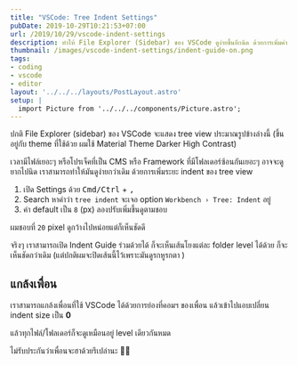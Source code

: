 ```yaml
---
title: "VSCode: Tree Indent Settings"
pubDate: 2019-10-29T10:21:53+07:00
url: /2019/10/29/vscode-indent-settings
description: ทำให้ File Explorer (Sidebar) ของ VSCode ดูง่ายขึ้นอีกนิด ด้วยการเพิ่มค่า indent size หรือจะเอาไว้แกล้งเพื่อนก็ได้ครับ
thumbnail: /images/vscode-indent-settings/indent-guide-on.png
tags:
- coding
- vscode
- editor
layout: '../../../layouts/PostLayout.astro'
setup: |
  import Picture from '../../../components/Picture.astro';
---
```


ปกติ File Explorer (sidebar) ของ VSCode จะแสดง tree view ประมาณรูปข้างล่างนี้
(ขึ้นอยู่กับ theme ที่ใช้ด้วย ผมใช้ Material Theme Darker High Contrast)

<Picture
  src="/images/vscode-indent-settings/default.png"
  width="354"
  alt="default tree view ของ vscode"
  caption="Default Tree View ของ VSCode"
/>

เวลามีไฟล์เยอะๆ หรือโปรเจ็คที่เป็น CMS หรือ Framework ที่มีโฟลเดอร์ซ้อนกันเยอะๆ อาจจะดูยากไปนิด
เราสามารถทำให้มันดูง่ายกว่าเดิม ด้วยการเพิ่มระยะ indent ของ tree view

1. เปิด Settings ด้วย <kbd>Cmd/Ctrl</kbd> + <kbd>,</kbd>
2. Search หาคำว่า `tree indent` จะเจอ option `Workbench › Tree: Indent` อยู่
3. ค่า default เป็น `8` (px) ลองปรับเพิ่มขึ้นดูตามชอบ

<Picture
  src="/images/vscode-indent-settings/tree-indent.png"
  width="403"
  alt="เปิด settings หาคำว่า tree indent"
  caption="เปิด Settings ของ VSCode แล้วหาคำว่า tree indent"
/>

ผมชอบที่ `20` pixel ดูกว้างไปหน่อยแต่ก็เห็นชัดดี

<Picture
  width="355"
  src="/images/vscode-indent-settings/indent-adjusted.png"
  alt="หลังจากปรับ indent เป็น 20 แล้ว ดูง่ายสบายตา"
  caption="Tree View หลังจากปรับ indent เป็น 20 แล้ว ดูง่ายสบายตา"
/>

จริงๆ เราสามารถเปิด Indent Guide ร่วมด้วยได้ ก็จะเห็นเส้นโยงแต่ละ folder level ได้ด้วย
ก็จะเห็นชัดกว่าเดิม (แต่ปกติผมจะปิดเส้นนี้ไว้เพราะมันดูรกหูรกตา  )

<Picture
  width="825"
  src="/images/vscode-indent-settings/indent-guide-on.png"
  alt="indent 20 พร้อมกับเปิด indent guide"
  caption="Indent 20 พร้อมกับเปิด indent guide"
/>

## แกล้งเพื่อน

เราสามารถแกล้งเพื่อนที่ใช้ VSCode ได้ด้วยการย่องที่คอมฯ ของเพื่อน แล้วเข้าไปแอบเปลี่ยน indent size เป็น **0**

แล้วทุกไฟล์/โฟลเดอร์ก็จะดูเหมือนอยู่ level เดียวกันหมด

<Picture
  width="350"
  src="/images/vscode-indent-settings/zero-indent.png"
  alt="ปรับ indent เป็น 0"
  caption="ปรับ indent เป็น 0 เพื่อแกล้งเพื่อน"
/>

ไม่รับประกันว่าเพื่อนจะฮาด้วยรึเปล่านะ 🤞🏼
